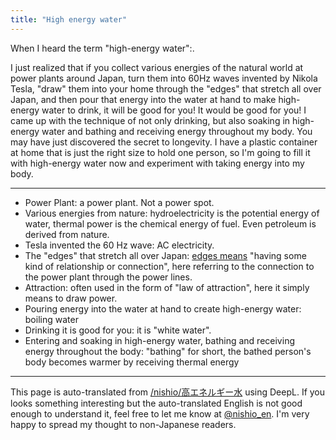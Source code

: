 ```yaml
---
title: "High energy water"
---
```


When I heard the term "high-energy water":.

I just realized that if you collect various energies of the natural world at power plants around Japan, turn them into 60Hz waves invented by Nikola Tesla, "draw" them into your home through the "edges" that stretch all over Japan, and then pour that energy into the water at hand to make high-energy water to drink, it will be good for you! It would be good for you!
I came up with the technique of not only drinking, but also soaking in high-energy water and bathing and receiving energy throughout my body. You may have just discovered the secret to longevity. I have a plastic container at home that is just the right size to hold one person, so I'm going to fill it with high-energy water now and experiment with taking energy into my body.


---
- Power Plant: a power plant. Not a power spot.
- Various energies from nature: hydroelectricity is the potential energy of water, thermal power is the chemical energy of fuel. Even petroleum is derived from nature.
- Tesla invented the 60 Hz wave: AC electricity.
- The "edges" that stretch all over Japan: [edges means](https://ja.wiktionary.org/wiki/縁) "having some kind of relationship or connection", here referring to the connection to the power plant through the power lines.
- Attraction: often used in the form of "law of attraction", here it simply means to draw power.
- Pouring energy into the water at hand to create high-energy water: boiling water
- Drinking it is good for you: it is "white water".
- Entering and soaking in high-energy water, bathing and receiving energy throughout the body: "bathing" for short, the bathed person's body becomes warmer by receiving thermal energy

---
This page is auto-translated from [/nishio/高エネルギー水](https://scrapbox.io/nishio/高エネルギー水) using DeepL. If you looks something interesting but the auto-translated English is not good enough to understand it, feel free to let me know at [@nishio_en](https://twitter.com/nishio_en). I'm very happy to spread my thought to non-Japanese readers.